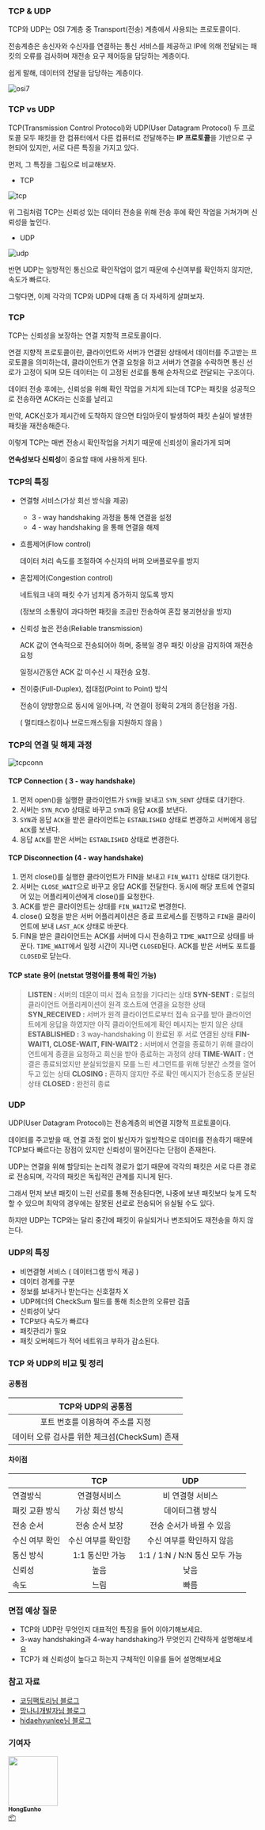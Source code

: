 ### TCP & UDP

TCP와 UDP는 OSI 7계층 중 Transport(전송) 계층에서 사용되는 프로토콜이다.

전송계층은 송신자와 수신자를 연결하는 통신 서비스를 제공하고 IP에 의해 전달되는 패킷의 오류를 검사하며 재전송 요구 제어등을 담당하는 계층이다.

쉽게 말해, 데이터의 전달을 담당하는 계층이다.

![osi7](/img/network/tcp_vs_udp/osi7.png)



### TCP vs UDP

TCP(Transmission Control Protocol)와 UDP(User Datagram Protocol) 두 프로토콜 모두 패킷을 한 컴퓨터에서 다른 컴퓨터로 전달해주는 **IP 프로토콜**을 기반으로 구현되어 있지만, 서로 다른 특징을 가지고 있다.

먼저, 그 특징을 그림으로 비교해보자.

- TCP

![tcp](/img/network/tcp_vs_udp/tcp.png)

위 그림처럼 TCP는 신뢰성 있는 데이터 전송을 위해 전송 후에 확인 작업을 거쳐가며 신뢰성을 높인다.



- UDP

![udp](/img/network/tcp_vs_udp/udp.png)

반면 UDP는 일방적인 통신으로 확인작업이  없기 때문에 수신여부를 확인하지 않지만, 속도가 빠르다.



그렇다면, 이제 각각의 TCP와 UDP에 대해 좀 더 자세하게 살펴보자.



### TCP

TCP는 신뢰성을 보장하는 연결 지향적 프로토콜이다. 

연결 지향적 프로토콜이란, 클라이언트와 서버가 연결된 상태에서 데이터를 주고받는 프로토콜을 의미하는데, 클라이언트가 연결 요청을 하고 서버가 연결을 수락하면 통신 선로가 고정이 되며 모든 데이터는 이 고정된 선로를 통해 순차적으로 전달되는 구조이다.

데이터 전송 후에는, 신뢰성을 위해 확인 작업을 거치게 되는데  TCP는 패킷을 성공적으로 전송하면 ACK라는 신호를 날리고

만약, ACK신호가 제시간에 도착하지 않으면 타임아웃이 발생하여 패킷 손실이 발생한 패킷을 재전송해준다.

이렇게 TCP는 매번 전송시 확인작업을 거치기 때문에 신뢰성이 올라가게 되며 

**연속성보다 신뢰성**이 중요할 때에 사용하게 된다.



### TCP의 특징

- 연결형 서비스(가상 회선 방식을 제공)
  - 3 - way handshaking 과정을 통해 연결을 설정
  - 4 - way handshaking 을 통해 연결을 해제

- 흐름제어(Flow control)

  데이터 처리 속도를 조절하여 수신자의 버퍼 오버플로우를 방지

- 혼잡제어(Congestion control)

  네트워크 내의 패킷 수가 넘치게 증가하지 않도록 방지

  (정보의 소통량이 과다하면 패킷을 조금만 전송하여 혼잡 붕괴현상을 방지)

- 신뢰성 높은 전송(Reliable transmission)

  ACK 값이 연속적으로 전송되어야 하며, 중복일 경우 패킷 이상을 감지하여 재전송 요청

  일정시간동안 ACK 값 미수신 시 재전송 요청.

- 전이중(Full-Duplex), 점대점(Point to Point) 방식

  전송이 양방향으로 동시에 일어나며, 각 연결이 정확히 2개의 종단점을 가짐.

  ( 멀티태스킹이나 브로드캐스팅을 지원하지 않음 )



### TCP의 연결 및 해제 과정

![tcpconn](/img/network/tcp_vs_udp/tcpconn.png)

#### TCP Connection ( 3 - way handshake)

1. 먼저 open()을 실행한 클라이언트가 `SYN`을 보내고 `SYN_SENT` 상태로 대기한다.
2. 서버는 `SYN_RCVD` 상태로 바꾸고 `SYN`과 응답 `ACK`를 보낸다.
3. `SYN`과 응답 `ACK`을 받은 클라이언트는 `ESTABLISHED` 상태로 변경하고 서버에게 응답 `ACK`를 보낸다.
4. 응답 `ACK`를 받은 서버는 `ESTABLISHED` 상태로 변경한다.



#### TCP Disconnection (4 - way handshake)

1. 먼저 close()를 실행한 클라이언트가 FIN을 보내고 `FIN_WAIT1` 상태로 대기한다.
2. 서버는 `CLOSE_WAIT`으로 바꾸고 응답 ACK를 전달한다. 동시에 해당 포트에 연결되어 있는 어플리케이션에게 close()를 요청한다.
3. ACK를 받은 클라이언트는 상태를 `FIN_WAIT2`로 변경한다.
4. close() 요청을 받은 서버 어플리케이션은 종료 프로세스를 진행하고 `FIN`을 클라이언트에 보내 `LAST_ACK` 상태로 바꾼다.
5. FIN을 받은 클라이언트는 ACK를 서버에 다시 전송하고 `TIME_WAIT`으로 상태를 바꾼다. `TIME_WAIT`에서 일정 시간이 지나면 `CLOSED`된다. ACK를 받은 서버도 포트를 `CLOSED`로 닫는다.



#### TCP state 용어 (netstat 명령어를 통해 확인 가능)

> **LISTEN :** 서버의 데몬이 떠서 접속 요청을 기다리는 상태
> **SYN-SENT :** 로컬의 클라이언트 어플리케이션이 원격 호스트에 연결을 요청한 상태
> **SYN_RECEIVED :** 서버가 원격 클라이언트로부터 접속 요구를 받아 클라이언트에게 응답을 하였지만 아직 클라이언트에게 확인 메시지는 받지 않은 상태
> **ESTABLISHED :** 3 way-handshaking 이 완료된 후 서로 연결된 상태
> **FIN-WAIT1, CLOSE-WAIT, FIN-WAIT2 :** 서버에서 연결을 종료하기 위해 클라이언트에게 종결을 요청하고 회신을 받아 종료하는 과정의 상태
> **TIME-WAIT :** 연결은 종료되었지만 분실되었을지 모를 느린 세그먼트를 위해 당분간 소켓을 열어두고 있는 상태
> **CLOSING :** 흔하지 않지만 주로 확인 메시지가 전송도중 분실된 상태 
> **CLOSED :** 완전히 종료



### UDP

UDP(User Datagram Protocol)는 전송계층의 비연결 지향적 프로토콜이다.

데이터를 주고받을 때, 연결 과정 없이 발신자가 일방적으로 데이터를 전송하기 때문에 TCP보다 빠르다는 장점이 있지만 신뢰성이 떨어진다는 단점이 존재한다.

UDP는 연결을 위해 할당되는 논리적 경로가 없기 때문에 각각의 패킷은 서로 다른 경로로 전송되며, 각각의 패킷은 독립적인 관계를 지니게 된다.

그래서 먼저 보낸 패킷이 느린 선로를 통해 전송된다면, 나중에 보낸 패킷보다 늦게 도착할 수 있으며 최악의 경우에는 잘못된 선로로 전송되어 유실될 수도 있다.

하지만 UDP는 TCP와는 달리 중간에 패킷이 유실되거나 변조되어도 재전송을 하지 않는다.



### UDP의 특징

- 비연결형 서비스 ( 데이터그램 방식 제공 )
- 데이터 경계를 구분
- 정보를 보내거나 받는다는 신호절차 X
- UDP헤더의 CheckSum 필드를 통해 최소한의 오류만 검출
- 신뢰성이 낮다
- TCP보다 속도가 빠르다
- 패킷관리가 필요
- 패킷 오버헤드가 적어 네트워크 부하가 감소된다.



### TCP 와 UDP의 비교 및 정리

#### 공통점

|              TCP와 UDP의 공통점               |
| :-------------------------------------------: |
|       포트 번호를 이용하여 주소를 지정        |
| 데이터 오류 검사를 위한 체크섬(CheckSum) 존재 |



#### 차이점

|                |        TCP         |              UDP               |
| -------------- | :----------------: | :----------------------------: |
| 연결방식       |    연결형서비스    |        비 연결형 서비스        |
| 패킷 교환 방식 |   가상 회선 방식   |        데이터그램 방식         |
| 전송 순서      |   전송 순서 보장   |    전송 순서가 바뀔 수 있음    |
| 수신 여부 확인 | 수신 여부를 확인함 |   수신 여부를 확인하지 않음    |
| 통신 방식      |  1:1 통신만 가능   | 1:1 / 1:N / N:N 통신 모두 가능 |
| 신뢰성         |        높음        |              낮음              |
| 속도           |        느림        |              빠름              |



### 면접 예상 질문

- TCP와 UDP란 무엇인지 대표적인 특징을 들어 이야기해보세요.
- 3-way handshaking과 4-way handshaking가 무엇인지 간략하게 설명해보세요
- TCP가 왜 신뢰성이 높다고 하는지 구체적인 이유를 들어 설명해보세요



### 참고 자료

- [코딩팩토리님 블로그](https://coding-factory.tistory.com/614)
- [망나니개발자님 블로그](https://mangkyu.tistory.com/15)
- [hidaehyunlee님 블로그](https://velog.io/@hidaehyunlee/TCP-%EC%99%80-UDP-%EC%9D%98-%EC%B0%A8%EC%9D%B4)


### 기여자
<td align="center"><a href="http://hongcoding.tistory.com"><img src="https://avatars.githubusercontent.com/u/46186664?v=4?s=100" width="100px;" alt=""/><br /><sub><b>HongEunho</b></sub></a><br /><a href="#platform-HongEunho" title="Packaging/porting to new platform">📦</a></td>
